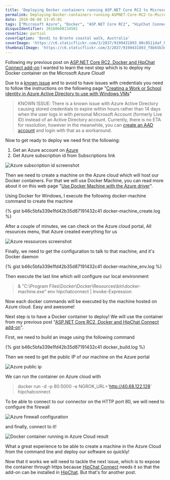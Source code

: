 ```yaml
---
title: 'Deploying Docker containers running ASP.NET Core RC2 to Microsoft Azure Cloud'
permalink: Deploying-Docker-containers-running-ASPNET-Core-RC2-to-Microsoft-Azure-Cloud
date: 2016-06-08 13:45:01
tags: ["Microsoft Azure", "Docker", "ASP.NET Core RC2", "HipChat Connect"]
disqusIdentifier: 20160608134501
coverSize: partial
coverCaption: 'Bondi to Bronte coastal walk, Australia'
coverImage: 'https://c6.staticflickr.com/3/2837/9199431893_80c0511daf_h.jpg'
thumbnailImage: 'https://c6.staticflickr.com/3/2837/9199431893_f8b65b3e48_q.jpg'
---
```

Following my previous post on [ASP.NET Core RC2, Docker and HipChat Connect add-on](https://laurentkempe.com/2016/05/16/ASP-NET-Core-RC2-Docker-and-HipChat-Connect-add-on/) I wanted to learn the next step which is to deploy my Docker container on the Microsoft Azure Cloud!
<!-- more -->

Due to a [known issue](https://docs.docker.com/machine/drivers/azure/) and to avoid to have issues with credentials you need to follow the instructions on the following page "[Creating a Work or School identity in Azure Active Directory to use with Windows VMs](https://azure.microsoft.com/en-us/documentation/articles/virtual-machines-windows-create-aad-work-id/)"

>KNOWN ISSUE: There is a known issue with Azure Active Directory causing stored credentials to expire within hours rather than 14 days when the user logs in with personal Microsoft Account (formerly Live ID) instead of an Active Directory account. Currently, there is no ETA for resolution, however in the meanwhile, you can [create an AAD account](https://azure.microsoft.com/documentation/articles/virtual-machines-windows-create-aad-work-id/) and login with that as a workaround.

Now to get ready to deploy we need first the following:

1. Get an Azure account on [Azure](https://azure.microsoft.com)
2. Get Azure subscription id from Subscriptions link

![Azure subscription id screenshot](https://c5.staticflickr.com/8/7435/27355205412_b5b2f751fa_o.jpg)

Then we need to create a machine on the Azure cloud which will host our Docker containers. For that we will use Docker Machine, you can read more about it on this web page "[Use Docker Machine with the Azure driver](https://azure.microsoft.com/en-us/documentation/articles/virtual-machines-linux-docker-machine/)". 

Using Docker for Windows, I execute the following docker-machine command to create the machine

{% gist b46c5bfa339e1fd42b35d87191432c41 docker-machine_create.log %}

After a couple of minutes, we can check on the Azure cloud portal, All resources menu, that Azure created everything for us

![Azure ressources screenshot](https://c1.staticflickr.com/8/7006/27177992480_1b3056ce8f_o.jpg)

Finally, we need to get the configuration to talk to that machine, and it's Docker daemon

{% gist b46c5bfa339e1fd42b35d87191432c41 docker-machine_env.log %}

Then execute the last line which will configure our local environment  

> & "C:\Program Files\Docker\Docker\Resources\bin\docker-machine.exe" env hipchatconnect | Invoke-Expression

Now each docker commands will be executed by the machine hosted on Azure cloud.
Easy and awesome!

Next step is to have a Docker container to deploy! We will use the container from my previous post "[ASP.NET Core RC2, Docker and HipChat Connect add-on](http://laurentkempe.com/2016/05/16/ASP-NET-Core-RC2-Docker-and-HipChat-Connect-add-on/)".

First, we need to build an image using the following command

{% gist b46c5bfa339e1fd42b35d87191432c41 docker_build.log %}

Then we need to get the public IP of our machine on the Azure portal 

![Azure public ip](https://c6.staticflickr.com/8/7370/26847519653_66bc0cc208_o.jpg)

We can run the container on Azure cloud with

> docker run -d -p 80:5000 -e NGROK_URL='http://40.68.122.128' hipchatconnect

To be able to connect to our connector on the HTTP port 80, we will need to configure the firewall

![Azure firewall configuration](https://c3.staticflickr.com/8/7375/27420164226_eaa9aa3d94_o.jpg)

and finally, connect to it!

![Docker container running in Azure Cloud result](https://c6.staticflickr.com/8/7515/27383357301_ef760d740b_o.jpg)

What a great experience to be able to create a machine in the Azure Cloud from the command line and deploy our software so quickly!

Now that it works we will need to tackle the next issue, which is to expose the container through https because [HipChat Connect](https://developer.atlassian.com/hipchat/about-hipchat-connect) needs it so that the add-on can be installed in [HipChat](https://www.hipchat.com/). But that's for another post.